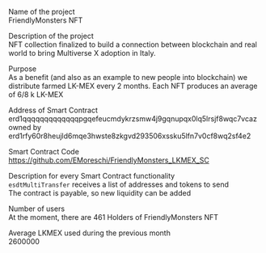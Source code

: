 Name of the project <br>
FriendlyMonsters NFT
 
Description of the project <br>
NFT collection finalized to build a connection between blockchain and real world to bring Multiverse X adoption in Italy.
 
Purpose <br>
As a benefit (and also as an example to new people into blockchain) we distribute farmed LK-MEX every 2 months. Each NFT produces an average of 6/8 k LK-MEX

Address of Smart Contract <br>
erd1qqqqqqqqqqqqqpgqefeucmdykrzsmw4j9gqnupqx0lq5lrsjf8wqc7vcaz <br>
owned by <br>
erd1rfy60r8heujld6mqe3hwste8zkgvd293506xssku5lfn7v0cf8wq2sf4e2

Smart Contract Code <br>
https://github.com/EMoreschi/FriendlyMonsters_LKMEX_SC
 
Description for every Smart Contract functionality <br>
<code>esdtMultiTransfer</code> receives a list of addresses and tokens to send <br>
The contract is payable, so new liquidity can be added

Number of users <br>
At the moment, there are 461 Holders of FriendlyMonsters NFT

Average LKMEX used during the previous month <br>
2600000
